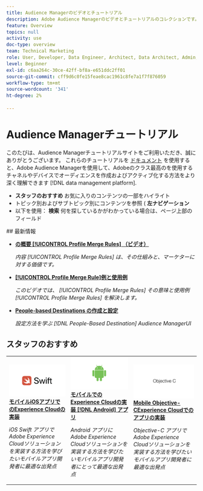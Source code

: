 ```yaml
---
title: Audience Managerのビデオとチュートリアル
description: Adobe Audience Managerのビデオとチュートリアルのコレクションです。
feature: Overview
topics: null
activity: use
doc-type: overview
team: Technical Marketing
role: User, Developer, Data Engineer, Architect, Data Architect, Admin, Leader
level: Beginner
exl-id: c6aa264c-30ce-42ff-bf8a-e651ddc2ff01
source-git-commit: cff9d6c0fe15feae8cac1961c8fe7a1f7f876059
workflow-type: tm+mt
source-wordcount: '341'
ht-degree: 2%

---
```


# Audience Managerチュートリアル

このたびは、Audience Managerチュートリアルサイトをご利用いただき、誠にありがとうございます。 これらのチュートリアルを [ドキュメント](https://experienceleague.adobe.com/docs/audience-manager/user-guide/aam-home.html?lang=ja) を使用すると、Adobe Audience Managerを使用して、Adobeのクラス最高のを使用するチャネルやデバイスでオーディエンスを作成およびアクティブ化する方法をより深く理解できます [!DNL data management platform].

* **スタッフのおすすめ** お気に入りのコンテンツの一部をハイライト
* トピック別およびサブトピック別にコンテンツを参照 ( **左ナビゲーション**
* 以下を使用： **検索** 何を探しているかがわかっている場合は、ページ上部のフィールド

<div id="whats-new-section">
## 最新情報

* **[の概要 [!UICONTROL Profile Merge Rules] （ビデオ）](build-and-manage-audiences/profile-merge/overview-of-profile-merge-rules.md)**

   *内容 [!UICONTROL Profile Merge Rules] は、その仕組みと、マーケターに対する価値です。*

* **[[!UICONTROL Profile Merge Rule]例と使用例](build-and-manage-audiences/profile-merge/profile-merge-rule-examples-and-use-cases.md)**

   *このビデオでは、 [!UICONTROL Profile Merge Rules] その意味と使用例 [!UICONTROL Profile Merge Rules] を解決します。*

* **[People-based Destinations の作成と設定](data-activation/people-based-destinations/create-and-configure-people-based-destinations.md)**

   *設定方法を学ぶ [!DNL People-Based Destination] Audience ManagerUI*
</div>

<div id="recs-overview-body-1"></div>
<div id="recs-overview-body-2"></div>
<div id="recs-overview-body-3"></div>
<div id="recs-overview-body-4"></div>
<div id="recs-overview-body-5"></div>
<div id="recs-overview-body-6"></div>

<div id="staff-picks-section">

## スタッフのおすすめ

<table>
<tr>
  <td>
    <a href="https://experienceleague.adobe.com/docs/launch-learn/implementing-in-mobile-ios-swift-apps-with-launch/index.html?lang=en">
      <img alt="「モバイルiOS Swift アプリケーションでのExperience Cloudの実装」チュートリアルのサムネール画像" src="assets/thumb_swift.png" />
    </a>
    <div>
      <a href="https://experienceleague.adobe.com/docs/launch-learn/implementing-in-mobile-ios-swift-apps-with-launch/index.html?lang=en">
    <strong>モバイルiOSアプリでのExperience Cloudの実装</strong>
    </a>
    </div>
    <p>
    <em>iOS Swift アプリでAdobe Experience Cloudソリューションを実装する方法を学びたいモバイルアプリ開発者に最適な出発点</em>
    <p>
  </td>
  <td>
    <a href="https://experienceleague.adobe.com/docs/launch-learn/implementing-in-mobile-android-apps-with-launch/index.html?lang=en">
      <img alt="「モバイル Android アプリケーションでのExperience Cloudの実装」チュートリアルのサムネール画像" src="assets/thumb_android.png" />
    </a>
    <div>
      <a href="https://experienceleague.adobe.com/docs/launch-learn/implementing-in-mobile-android-apps-with-launch/index.html?lang=en">
    <strong>モバイルでのExperience Cloudの実装 [!DNL Android] アプリ</strong>
    </a>
    </div>
    <p>
    <em>Android アプリにAdobe Experience Cloudソリューションを実装する方法を学びたいモバイルアプリ開発者にとって最適な出発点</em>
    <p>
  </td>
  <td>
    <a href="https://experienceleague.adobe.com/docs/launch-learn/implementing-in-mobile-ios-objective-c-apps-with-launch/index.html?lang=en">
      <img alt="「Mobile Objective-C Applications でのExperience Cloudの実装」チュートリアルのサムネール画像" src="assets/thumb_objective_c.png" />
    </a>
    <div>
      <a href="https://experienceleague.adobe.com/docs/launch-learn/implementing-in-mobile-ios-objective-c-apps-with-launch/index.html?lang=en">
    <strong>Mobile Objective-CExperience Cloudでのアプリの実装</strong>
    </a>
    </div>
    <p>
    <em>Objective-C アプリでAdobe Experience Cloudソリューションを実装する方法を学びたいモバイルアプリ開発者に最適な出発点</em>
    <p>
  </td>
</tr>
</table>
</div>
